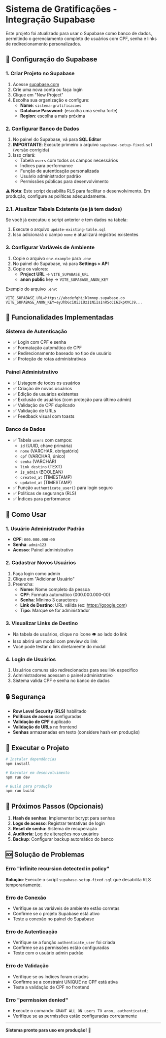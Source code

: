 # Sistema de Gratificações - Integração Supabase

Este projeto foi atualizado para usar o Supabase como banco de dados, permitindo o gerenciamento completo de usuários com CPF, senha e links de redirecionamento personalizados.

## 🚀 Configuração do Supabase

### 1. Criar Projeto no Supabase

1. Acesse [supabase.com](https://supabase.com)
2. Crie uma nova conta ou faça login
3. Clique em "New Project"
4. Escolha sua organização e configure:
   - **Name**: `sistema-gratificacoes`
   - **Database Password**: (escolha uma senha forte)
   - **Region**: escolha a mais próxima

### 2. Configurar Banco de Dados

1. No painel do Supabase, vá para **SQL Editor**
2. **IMPORTANTE**: Execute primeiro o arquivo `supabase-setup-fixed.sql` (versão corrigida)
3. Isso criará:
   - Tabela `users` com todos os campos necessários
   - Índices para performance
   - Função de autenticação personalizada
   - Usuário administrador padrão
   - Permissões públicas para desenvolvimento

**⚠️ Nota**: Este script desabilita RLS para facilitar o desenvolvimento. Em produção, configure as políticas adequadamente.

### 2.1. Atualizar Tabela Existente (se já tem dados)
Se você já executou o script anterior e tem dados na tabela:
1. Execute o arquivo `update-existing-table.sql`
2. Isso adicionará o campo `nome` e atualizará registros existentes

### 3. Configurar Variáveis de Ambiente

1. Copie o arquivo `env.example` para `.env`
2. No painel do Supabase, vá para **Settings > API**
3. Copie os valores:
   - **Project URL** → `VITE_SUPABASE_URL`
   - **anon public** key → `VITE_SUPABASE_ANON_KEY`

Exemplo do arquivo `.env`:
```env
VITE_SUPABASE_URL=https://abcdefghijklmnop.supabase.co
VITE_SUPABASE_ANON_KEY=eyJhbGciOiJIUzI1NiIsInR5cCI6IkpXVCJ9...
```

## 🔧 Funcionalidades Implementadas

### Sistema de Autenticação
- ✅ Login com CPF e senha
- ✅ Formatação automática de CPF
- ✅ Redirecionamento baseado no tipo de usuário
- ✅ Proteção de rotas administrativas

### Painel Administrativo
- ✅ Listagem de todos os usuários
- ✅ Criação de novos usuários
- ✅ Edição de usuários existentes
- ✅ Exclusão de usuários (com proteção para último admin)
- ✅ Validação de CPF duplicado
- ✅ Validação de URLs
- ✅ Feedback visual com toasts

### Banco de Dados
- ✅ Tabela `users` com campos:
  - `id` (UUID, chave primária)
  - `nome` (VARCHAR, obrigatório)
  - `cpf` (VARCHAR, único)
  - `senha` (VARCHAR)
  - `link_destino` (TEXT)
  - `is_admin` (BOOLEAN)
  - `created_at` (TIMESTAMP)
  - `updated_at` (TIMESTAMP)
- ✅ Função `authenticate_user()` para login seguro
- ✅ Políticas de segurança (RLS)
- ✅ Índices para performance

## 🎯 Como Usar

### 1. Usuário Administrador Padrão
- **CPF**: `000.000.000-00`
- **Senha**: `admin123`
- **Acesso**: Painel administrativo

### 2. Cadastrar Novos Usuários
1. Faça login como admin
2. Clique em "Adicionar Usuário"
3. Preencha:
   - **Nome**: Nome completo da pessoa
   - **CPF**: Formato automático (000.000.000-00)
   - **Senha**: Mínimo 3 caracteres
   - **Link de Destino**: URL válida (ex: https://google.com)
   - **Tipo**: Marque se for administrador

### 3. Visualizar Links de Destino
- Na tabela de usuários, clique no ícone 👁️ ao lado do link
- Isso abrirá um modal com preview do link
- Você pode testar o link diretamente do modal

### 4. Login de Usuários
1. Usuários comuns são redirecionados para seu link específico
2. Administradores acessam o painel administrativo
3. Sistema valida CPF e senha no banco de dados

## 🔒 Segurança

- **Row Level Security (RLS)** habilitado
- **Políticas de acesso** configuradas
- **Validação de CPF** duplicado
- **Validação de URLs** no frontend
- **Senhas** armazenadas em texto (considere hash em produção)

## 🚀 Executar o Projeto

```bash
# Instalar dependências
npm install

# Executar em desenvolvimento
npm run dev

# Build para produção
npm run build
```

## 📝 Próximos Passos (Opcionais)

1. **Hash de senhas**: Implementar bcrypt para senhas
2. **Logs de acesso**: Registrar tentativas de login
3. **Reset de senha**: Sistema de recuperação
4. **Auditoria**: Log de alterações nos usuários
5. **Backup**: Configurar backup automático do banco

## 🆘 Solução de Problemas

### Erro "infinite recursion detected in policy"
**Solução**: Execute o script `supabase-setup-fixed.sql` que desabilita RLS temporariamente.

### Erro de Conexão
- Verifique se as variáveis de ambiente estão corretas
- Confirme se o projeto Supabase está ativo
- Teste a conexão no painel do Supabase

### Erro de Autenticação
- Verifique se a função `authenticate_user` foi criada
- Confirme se as permissões estão configuradas
- Teste com o usuário admin padrão

### Erro de Validação
- Verifique se os índices foram criados
- Confirme se a constraint UNIQUE no CPF está ativa
- Teste a validação de CPF no frontend

### Erro "permission denied"
- Execute o comando: `GRANT ALL ON users TO anon, authenticated;`
- Verifique se as permissões estão configuradas corretamente

---

**Sistema pronto para uso em produção!** 🎉
